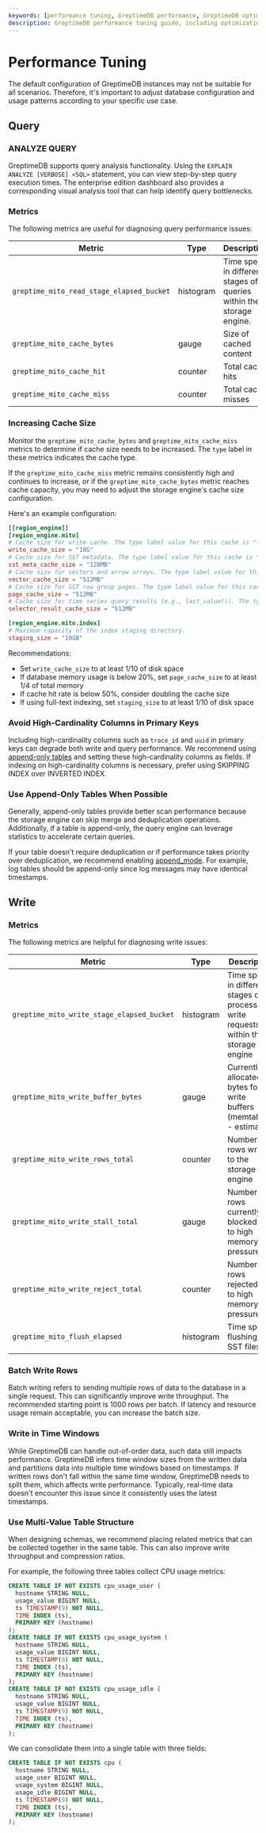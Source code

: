 ```yaml
---
keywords: [performance tuning, GreptimeDB performance, GreptimeDB optimization, GreptimeDB query performance, GreptimeDB write performance]
description: GreptimeDB performance tuning guide, including optimization recommendations for query and write performance.
---
```


# Performance Tuning

The default configuration of GreptimeDB instances may not be suitable for all scenarios.
Therefore, it's important to adjust database configuration and usage patterns according to your specific use case.

## Query

### ANALYZE QUERY

GreptimeDB supports query analysis functionality.
Using the `EXPLAIN ANALYZE [VERBOSE] <SQL>` statement, you can view step-by-step query execution times.
The enterprise edition dashboard also provides a corresponding visual analysis tool that can help identify query bottlenecks.

### Metrics

The following metrics are useful for diagnosing query performance issues:

| Metric | Type | Description |
| --- | --- | --- |
| `greptime_mito_read_stage_elapsed_bucket` | histogram | Time spent in different stages of queries within the storage engine. |
| `greptime_mito_cache_bytes` | gauge | Size of cached content |
| `greptime_mito_cache_hit` | counter | Total cache hits |
| `greptime_mito_cache_miss` | counter | Total cache misses |

### Increasing Cache Size

Monitor the `greptime_mito_cache_bytes` and `greptime_mito_cache_miss` metrics to determine if cache size needs to be increased. 
The `type` label in these metrics indicates the cache type.

If the `greptime_mito_cache_miss` metric remains consistently high and continues to increase,
or if the `greptime_mito_cache_bytes` metric reaches cache capacity,
you may need to adjust the storage engine's cache size configuration.

Here's an example configuration:

```toml
[[region_engine]]
[region_engine.mito]
# Cache size for write cache. The type label value for this cache is "file".
write_cache_size = "10G"
# Cache size for SST metadata. The type label value for this cache is "sst_meta".
sst_meta_cache_size = "128MB"
# Cache size for vectors and arrow arrays. The type label value for this cache is "vector".
vector_cache_size = "512MB"
# Cache size for SST row group pages. The type label value for this cache is "page".
page_cache_size = "512MB"
# Cache size for time series query results (e.g., last_value()). The type label value for this cache is "selector_result".
selector_result_cache_size = "512MB"

[region_engine.mito.index]
# Maximum capacity of the index staging directory.
staging_size = "10GB"
```

Recommendations:
- Set `write_cache_size` to at least 1/10 of disk space
- If database memory usage is below 20%, set `page_cache_size` to at least 1/4 of total memory
- If cache hit rate is below 50%, consider doubling the cache size
- If using full-text indexing, set `staging_size` to at least 1/10 of disk space

### Avoid High-Cardinality Columns in Primary Keys

Including high-cardinality columns such as `trace_id` and `uuid` in primary keys can degrade both write and query performance.
We recommend using [append-only tables](/reference/sql/create.md#create-append-only-table) and setting these high-cardinality columns as fields.
If indexing on high-cardinality columns is necessary, prefer using SKIPPING INDEX over INVERTED INDEX.

### Use Append-Only Tables When Possible

Generally, append-only tables provide better scan performance because the storage engine can skip merge and deduplication operations.
Additionally, if a table is append-only, the query engine can leverage statistics to accelerate certain queries.

If your table doesn't require deduplication or if performance takes priority over deduplication,
we recommend enabling [append_mode](/reference/sql/create.md#create-append-only-table).
For example, log tables should be append-only since log messages may have identical timestamps.

## Write

### Metrics

The following metrics are helpful for diagnosing write issues:

| Metric | Type | Description |
| --- | --- | --- |
| `greptime_mito_write_stage_elapsed_bucket` | histogram | Time spent in different stages of processing write requests within the storage engine |
| `greptime_mito_write_buffer_bytes` | gauge | Currently allocated bytes for write buffers (memtables) - estimated |
| `greptime_mito_write_rows_total` | counter | Number of rows written to the storage engine |
| `greptime_mito_write_stall_total` | gauge | Number of rows currently blocked due to high memory pressure |
| `greptime_mito_write_reject_total` | counter | Number of rows rejected due to high memory pressure |
| `greptime_mito_flush_elapsed` | histogram | Time spent flushing to SST files |

### Batch Write Rows

Batch writing refers to sending multiple rows of data to the database in a single request.
This can significantly improve write throughput. The recommended starting point is 1000 rows per batch.
If latency and resource usage remain acceptable,
you can increase the batch size.

### Write in Time Windows

While GreptimeDB can handle out-of-order data, such data still impacts performance.
GreptimeDB infers time window sizes from the written data and partitions data into multiple time windows based on timestamps.
If written rows don't fall within the same time window,
GreptimeDB needs to split them, which affects write performance.
Typically, real-time data doesn't encounter this issue since it consistently uses the latest timestamps.

### Use Multi-Value Table Structure

When designing schemas,
we recommend placing related metrics that can be collected together in the same table.
This can also improve write throughput and compression ratios.

For example, the following three tables collect CPU usage metrics:

```sql
CREATE TABLE IF NOT EXISTS cpu_usage_user (
  hostname STRING NULL,
  usage_value BIGINT NULL,
  ts TIMESTAMP(9) NOT NULL,
  TIME INDEX (ts),
  PRIMARY KEY (hostname)
);
CREATE TABLE IF NOT EXISTS cpu_usage_system (
  hostname STRING NULL,
  usage_value BIGINT NULL,
  ts TIMESTAMP(9) NOT NULL,
  TIME INDEX (ts),
  PRIMARY KEY (hostname)
);
CREATE TABLE IF NOT EXISTS cpu_usage_idle (
  hostname STRING NULL,
  usage_value BIGINT NULL,
  ts TIMESTAMP(9) NOT NULL,
  TIME INDEX (ts),
  PRIMARY KEY (hostname)
);
```

We can consolidate them into a single table with three fields:

```sql
CREATE TABLE IF NOT EXISTS cpu (
  hostname STRING NULL,
  usage_user BIGINT NULL,
  usage_system BIGINT NULL,
  usage_idle BIGINT NULL,
  ts TIMESTAMP(9) NOT NULL,
  TIME INDEX (ts),
  PRIMARY KEY (hostname)
);
```
